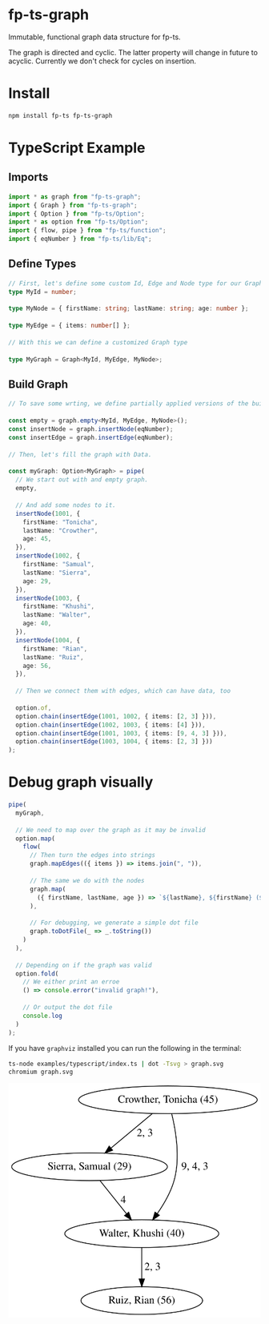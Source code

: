 # fp-ts-graph

Immutable, functional graph data structure for fp-ts.

The graph is directed and cyclic. The latter property will change in future to acyclic. Currently we don't check for cycles on insertion.

# Install

```bash
npm install fp-ts fp-ts-graph
```

# TypeScript Example

## Imports

```ts
import * as graph from "fp-ts-graph";
import { Graph } from "fp-ts-graph";
import { Option } from "fp-ts/Option";
import * as option from "fp-ts/Option";
import { flow, pipe } from "fp-ts/function";
import { eqNumber } from "fp-ts/lib/Eq";
```

## Define Types

```ts
// First, let's define some custom Id, Edge and Node type for our Graph
type MyId = number;

type MyNode = { firstName: string; lastName: string; age: number };

type MyEdge = { items: number[] };

// With this we can define a customized Graph type

type MyGraph = Graph<MyId, MyEdge, MyNode>;
```

## Build Graph

```ts
// To save some wrting, we define partially applied versions of the builder functions

const empty = graph.empty<MyId, MyEdge, MyNode>();
const insertNode = graph.insertNode(eqNumber);
const insertEdge = graph.insertEdge(eqNumber);

// Then, let's fill the graph with Data.

const myGraph: Option<MyGraph> = pipe(
  // We start out with and empty graph.
  empty,

  // And add some nodes to it.
  insertNode(1001, {
    firstName: "Tonicha",
    lastName: "Crowther",
    age: 45,
  }),
  insertNode(1002, {
    firstName: "Samual",
    lastName: "Sierra",
    age: 29,
  }),
  insertNode(1003, {
    firstName: "Khushi",
    lastName: "Walter",
    age: 40,
  }),
  insertNode(1004, {
    firstName: "Rian",
    lastName: "Ruiz",
    age: 56,
  }),

  // Then we connect them with edges, which can have data, too

  option.of,
  option.chain(insertEdge(1001, 1002, { items: [2, 3] })),
  option.chain(insertEdge(1002, 1003, { items: [4] })),
  option.chain(insertEdge(1001, 1003, { items: [9, 4, 3] })),
  option.chain(insertEdge(1003, 1004, { items: [2, 3] }))
);
```

# Debug graph visually

```ts
pipe(
  myGraph,

  // We need to map over the graph as it may be invalid
  option.map(
    flow(
      // Then turn the edges into strings
      graph.mapEdges(({ items }) => items.join(", ")),

      // The same we do with the nodes
      graph.map(
        ({ firstName, lastName, age }) => `${lastName}, ${firstName} (${age})`
      ),

      // For debugging, we generate a simple dot file
      graph.toDotFile(_ => _.toString())
    )
  ),

  // Depending on if the graph was valid
  option.fold(
    // We either print an erroe
    () => console.error("invalid graph!"),

    // Or output the dot file
    console.log
  )
);
```

If you have `graphviz` installed you can run the following in the terminal:

```bash
ts-node examples/typescript/index.ts | dot -Tsvg > graph.svg
chromium graph.svg
```

<img src="./graph.svg"/>
